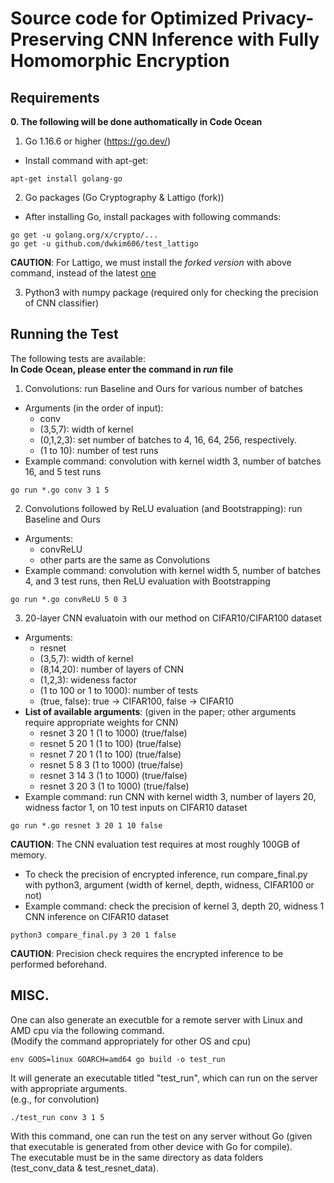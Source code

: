 # Source code for **Optimized Privacy-Preserving CNN Inference with Fully Homomorphic Encryption**

## Requirements
**0. The following will be done authomatically in Code Ocean**  
1. Go 1.16.6 or higher (<https://go.dev/>)  
- Install command with apt-get:  
```console
apt-get install golang-go
```  
2. Go packages (Go Cryptography \& Lattigo (fork))  
- After installing Go, install packages with following commands: 
```console
go get -u golang.org/x/crypto/...
go get -u github.com/dwkim606/test_lattigo
```  
**CAUTION**: For Lattigo, we must install the <em>forked version</em> with above command, instead of the latest [one](https://github.com/tuneinsight/lattigo)  

3. Python3 with numpy package (required only for checking the precision of CNN classifier)   

## Running the Test  
The following tests are available:   
**In Code Ocean, please enter the command in <em>run</em> file**  

1. Convolutions: run Baseline and Ours for various number of batches  
- Arguments (in the order of input):
	- conv
	- (3,5,7): width of kernel
	- (0,1,2,3): set number of batches to 4, 16, 64, 256, respectively.
	- (1 to 10): number of test runs
- Example command: convolution with kernel width 3, number of batches 16, and 5 test runs 
```console
go run *.go conv 3 1 5
```  

2. Convolutions followed by ReLU evaluation (and Bootstrapping): run Baseline and Ours  
- Arguments: 
	- convReLU
	- other parts are the same as Convolutions 
- Example command: convolution with kernel width 5, number of batches 4, and 3 test runs, then ReLU evaluation with Bootstrapping 
```console
go run *.go convReLU 5 0 3
```  
3. 20-layer CNN evaluatoin with our method on CIFAR10/CIFAR100 dataset   
- Arguments:
	- resnet
	- (3,5,7): width of kernel
	- (8,14,20): number of layers of CNN
	- (1,2,3): wideness factor
	- (1 to 100 or 1 to 1000): number of tests
	- (true, false): true -> CIFAR100, false -> CIFAR10  
- **List of available arguments**: (given in the paper; other arguments require appropriate weights for CNN)
	- resnet 3 20 1 (1 to 1000) (true/false)
	- resnet 5 20 1 (1 to 100) (true/false)
	- resnet 7 20 1 (1 to 100) (true/false)
	- resnet 5 8 3 (1 to 1000) (true/false)
	- resnet 3 14 3 (1 to 1000) (true/false)
	- resnet 3 20 3 (1 to 1000) (true/false)
- Example command: run CNN with kernel width 3, number of layers 20, widness factor 1, on 10 test inputs on CIFAR10 dataset 
```console
go run *.go resnet 3 20 1 10 false
```  
**CAUTION**: The CNN evaluation test requires at most roughly 100GB of memory.  
- To check the precision of encrypted inference, run compare_final.py with python3, argument (width of kernel, depth, widness, CIFAR100 or not)  
- Example command: check the precision of kernel 3, depth 20, widness 1 CNN inference on CIFAR10 dataset  
```console
python3 compare_final.py 3 20 1 false
``` 
**CAUTION**: Precision check requires the encrypted inference to be performed beforehand.   

## MISC.
One can also generate an executble for a remote server with Linux and AMD cpu via the following command.  
(Modify the command appropriately for other OS and cpu)   
```console
env GOOS=linux GOARCH=amd64 go build -o test_run
```  
It will generate an executable titled "test_run", which can run on the server with appropriate arguments.  
(e.g., for convolution)    
```console
./test_run conv 3 1 5
```  
With this command, one can run the test on any server without Go (given that executable is generated from other device with Go for compile).  
The executable must be in the same directory as data folders (test_conv_data \& test_resnet_data).
